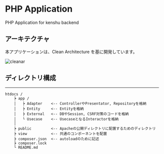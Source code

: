 # PHP Application

PHP Application for kenshu backend

## アーキテクチャ

本アプリケーションは、Clean Architecture を基に開発しています。

![cleanar](https://user-images.githubusercontent.com/79124542/116330960-9b621300-a809-11eb-920d-74fb36ccdde9.jpeg)

## ディレクトリ構成

---

```
htdocs /
    ┝ app /
    │   ┝ Adapter    <-- ControllerやPresentator, Repositoryを格納
    │   ┝ Entity     <-- Entityを格納
    │   ┝ External   <-- DBやSession, CSRF対策のコードを格納
    │   └ Usecase    <-- UsecaseとなるInteractorを格納
    │
    ┝ public         <-- Apacheの公開ディレクトリに配置するためのディレクトリ
    ┝ view           <-- 共通のコンポーネントを配置
    ┝ composer.json  <-- autoloadのために記述
    ┝ composer.lock
    └ README.md
```
